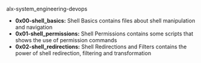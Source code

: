 alx-system_engineering-devops<br>
- **0x00-shell_basics:** Shell Basics contains files about shell manipulation and navigation
- **0x01-shell_permissions:** Shell Permissions contains some scripts that shows the use of permission commands
- **0x02-shell_redirections:** Shell Redirections and Filters contains the power of shell redirection, filtering and transformation
 
